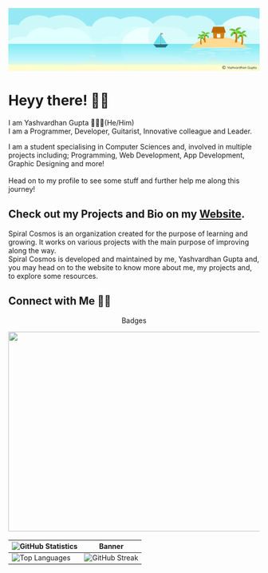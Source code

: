 [![MastHead](https://raw.githubusercontent.com/yashvardhang/yashvardhang/master/mast.png)](https://www.sprialcosmos.com)

# Heyy there! 👋🏻

I am Yashvardhan Gupta 🙋🏻‍♂️(He/Him) 
<br>
I am a Programmer, Developer, Guitarist, Innovative colleague and Leader.

I am a student specialising in Computer Sciences and, involved in multiple projects including; Programming, Web Development, App Development, Graphic Designing and more!
<br><br>
Head on to my profile to see some stuff and further help me along this journey!

## Check out my Projects and Bio on my [Website](https://www.spiralcosmos.com).

Spiral Cosmos is an organization created for the purpose of learning and growing. It works on various projects with the main purpose of improving along the way.
<br>
Spiral Cosmos is developed and maintained by me, Yashvardhan Gupta and, you may head on to the website to know more about me, my projects and, to explore some resources.

## Connect with Me 🤝🏻

<p align="center">
  Badges
</p>

<img src="space.gif" width="1128" height="400"/>

| ![GitHub Statistics](https://github-readme-stats.vercel.app/api?username=yashvardhang&show_icons=true) | Banner |
| --- | --- |
| ![Top Languages](https://github-readme-stats.vercel.app/api/top-langs/?username=yashvardhang) |![GitHub Streak](https://github-readme-streak-stats.herokuapp.com/?user=yashvardhang) ||
